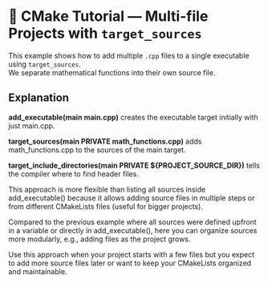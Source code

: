 # 📘 CMake Tutorial — Multi-file Projects with `target_sources`

This example shows how to add multiple `.cpp` files to a single executable using `target_sources`.  
We separate mathematical functions into their own source file.

## Explanation

**add_executable(main main.cpp)** creates the executable target initially with just main.cpp.

**target_sources(main PRIVATE math_functions.cpp)** adds math_functions.cpp to the sources of the main target.

**target_include_directories(main PRIVATE ${PROJECT_SOURCE_DIR})** tells the compiler where to find header files.

This approach is more flexible than listing all sources inside add_executable() because it allows adding source files in multiple steps or from different CMakeLists files (useful for bigger projects).

Compared to the previous example where all sources were defined upfront in a variable or directly in add_executable(), here you can organize sources more modularly, e.g., adding files as the project grows.

Use this approach when your project starts with a few files but you expect to add more source files later or want to keep your CMakeLists organized and maintainable.

